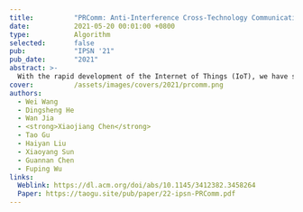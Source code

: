 ```yaml
---
title:          "PRComm: Anti-Interference Cross-Technology Communication Based on Pseudo-random Sequence"
date:           2021-05-20 00:01:00 +0800
type:           Algorithm
selected:       false
pub:            "IPSN '21"
pub_date:       "2021"
abstract: >-
  With the rapid development of the Internet of Things (IoT), we have seen a larger number of devices deployed with different wireless communication protocols (i.e., WiFi, ZigBee, Bluetooth). Working in the same place opens a new opportunity for these devices to communicate directly with each other, leveraging on Cross-technology Communication (CTC). However, since these devices operate in the same frequency band which results in the competition against each other for network resources, severe interfere may arise. In this paper, we explore pseudo-random sequence (PR sequence) to design a novel CTC protocol that enables low-cost direct communication between WiFi and ZigBee in noisy indoor environments. Pseudorandom sequence offers a unique statistical feature to accomplish both information transmission and synchronization between heterogeneous devices. We design a dynamic synchronous decoding strategy to handle interference coexisted among different wireless protocols. Our system does not require any modification of communication protocol and underlying hardware and firmware. We implement our system on commercial devices (Intel 5300 WiFi NIC and MicaZ CC2420), and conduct extensive experiments to evaluate the system performance in three typical scenarios. The experimental results show that the synchronization time of our approach is lower than 0.5 ms, and the accuracy is greater than 84% while the channel occupancy is as high as 50%. 
cover:          /assets/images/covers/2021/prcomm.png
authors:
  - Wei Wang
  - Dingsheng He
  - Wan Jia
  - <strong>Xiaojiang Chen</strong>
  - Tao Gu
  - Haiyan Liu
  - Xiaoyang Sun
  - Guannan Chen
  - Fuping Wu
links:
  Weblink: https://dl.acm.org/doi/abs/10.1145/3412382.3458264
  Paper: https://taogu.site/pub/paper/22-ipsn-PRComm.pdf
---
```

